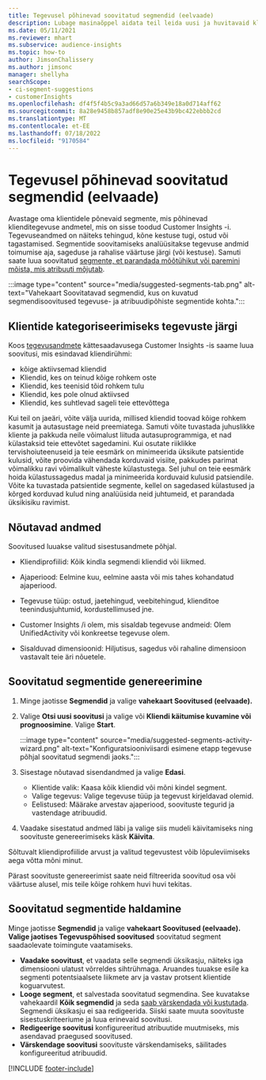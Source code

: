 ```yaml
---
title: Tegevusel põhinevad soovitatud segmendid (eelvaade)
description: Lubage masinaõppel aidata teil leida uusi ja huvitavaid klienditegevusel põhinevaid segmente.
ms.date: 05/11/2021
ms.reviewer: mhart
ms.subservice: audience-insights
ms.topic: how-to
author: JimsonChalissery
ms.author: jimsonc
manager: shellyha
searchScope:
- ci-segment-suggestions
- customerInsights
ms.openlocfilehash: df4f5f4b5c9a3ad66d57a6b349e18a0d714aff62
ms.sourcegitcommit: 8a28e9458b857adf8e90e25e43b9bc422ebbb2cd
ms.translationtype: MT
ms.contentlocale: et-EE
ms.lasthandoff: 07/18/2022
ms.locfileid: "9170584"
---
```

# <a name="suggested-segments-based-on-activity-preview"></a>Tegevusel põhinevad soovitatud segmendid (eelvaade)

Avastage oma klientidele põnevaid segmente, mis põhinevad klienditegevuse andmetel, mis on sisse toodud Customer Insights -i. Tegevuseandmed on näiteks tehingud, kõne kestuse tugi, ostud või tagastamised. Segmentide soovitamiseks analüüsitakse tegevuse andmid toimumise aja, sageduse ja rahalise väärtuse järgi (või kestuse). Samuti saate luua soovitatud [segmente, et parandada mõõtühikut või paremini mõista, mis atribuuti mõjutab](suggested-segments.md).

:::image type="content" source="media/suggested-segments-tab.png" alt-text="Vahekaart Soovitatavad segmendid, kus on kuvatud segmendisoovitused tegevuse- ja atribuudipõhiste segmentide kohta.":::

## <a name="categorize-customers-by-activity"></a>Klientide kategoriseerimiseks tegevuste järgi

Koos [tegevusandmete](activities.md) kättesaadavusega Customer Insights -is saame luua soovitusi, mis esindavad kliendirühmi:

- kõige aktiivsemad kliendid 
- Kliendid, kes on teinud kõige rohkem oste 
- Kliendid, kes teenisid tõid rohkem tulu 
- Kliendid, kes pole olnud aktiivsed 
- Kliendid, kes suhtlevad sageli teie ettevõttega  

Kui teil on jaeäri, võite välja uurida, millised kliendid toovad kõige rohkem kasumit ja autasustage neid preemiatega. Samuti võite tuvastada juhuslikke kliente ja pakkuda neile võimalust liituda autasuprogrammiga, et nad külastaksid teie ettevõtet sagedamini.
Kui osutate riiklikke tervishoiuteenuseid ja teie eesmärk on minimeerida üksikute patsientide kulusid, võite proovida vähendada korduvaid visiite, pakkudes parimat võimalikku ravi võimalikult väheste külastustega. Sel juhul on teie eesmärk hoida külastussagedus madal ja minimeerida korduvaid kulusid patsiendile. Võite ka tuvastada patsientide segmente, kellel on sagedased külastused ja kõrged korduvad kulud ning analüüsida neid juhtumeid, et parandada üksikisiku ravimist.

## <a name="required-data"></a>Nõutavad andmed

Soovitused luuakse valitud sisestusandmete põhjal.

- Kliendiprofiilid: Kõik kindla segmendi kliendid või liikmed.

- Ajaperiood: Eelmine kuu, eelmine aasta või mis tahes kohandatud ajaperiood.

- Tegevuse tüüp: ostud, jaetehingud, veebitehingud, klienditoe teenindusjuhtumid, kordustellimused jne.  

- Customer Insights /i olem, mis sisaldab tegevuse andmeid: Olem UnifiedActivity või konkreetse tegevuse olem.

- Sisalduvad dimensioonid: Hiljutisus, sagedus või rahaline dimensioon vastavalt teie äri nõuetele.

## <a name="generate-suggested-segments"></a>Soovitatud segmentide genereerimine

1. Minge jaotisse **Segmendid** ja valige **vahekaart Soovitused (eelvaade).**

1. Valige **Otsi uusi soovitusi** ja valige või **Kliendi käitumise kuvamine või prognoosimine**. Valige **Start**.

   :::image type="content" source="media/suggested-segments-activity-wizard.png" alt-text="Konfiguratsiooniviisardi esimene etapp tegevuse põhjal soovitatud segmendi jaoks.":::

1. Sisestage nõutavad sisendandmed ja valige **Edasi**.

   - Klientide valik: Kaasa kõik kliendid või mõni kindel segment.
   - Valige tegevus: Valige tegevuse tüüp ja tegevust kirjeldavad olemid.
   - Eelistused: Määrake arvestav ajaperiood, soovituste tegurid ja vastendage atribuudid.

1. Vaadake sisestatud andmed läbi ja valige siis mudeli käivitamiseks ning soovituste genereerimiseks käsk **Käivita**.

Sõltuvalt kliendiprofiilide arvust ja valitud tegevustest võib lõpuleviimiseks aega võtta mõni minut.

Pärast soovituste genereerimist saate neid filtreerida soovitud osa või väärtuse alusel, mis teile kõige rohkem huvi huvi tekitas.

## <a name="manage-suggested-segments"></a>Soovitatud segmentide haldamine

Minge jaotisse **Segmendid** ja valige **vahekaart Soovitused (eelvaade).** **Valige jaotises Tegevuspõhised soovitused** soovitatud segment saadaolevate toimingute vaatamiseks.

- **Vaadake soovitust**, et vaadata selle segmendi üksikasju, näiteks iga dimensiooni ulatust võrreldes sihtrühmaga. Aruandes tuuakse esile ka segmenti potentsiaalsete liikmete arv ja vastav protsent klientide koguarvutest.
- **Looge segment**, et salvestada soovitatud segmendina. See kuvatakse vahekaardil **Kõik segmendid** ja seda [saab värskendada või kustutada](segments.md). Segmendi üksikasju ei saa redigeerida. Siiski saate muuta soovituste sisestuskriteeriume ja luua erinevaid soovitusi.
- **Redigeerige soovitusi** konfigureeritud atribuutide muutmiseks, mis asendavad praegused soovitused.
- **Värskendage soovitusi** soovituste värskendamiseks, säilitades konfigureeritud atribuudid.

[!INCLUDE [footer-include](includes/footer-banner.md)]
